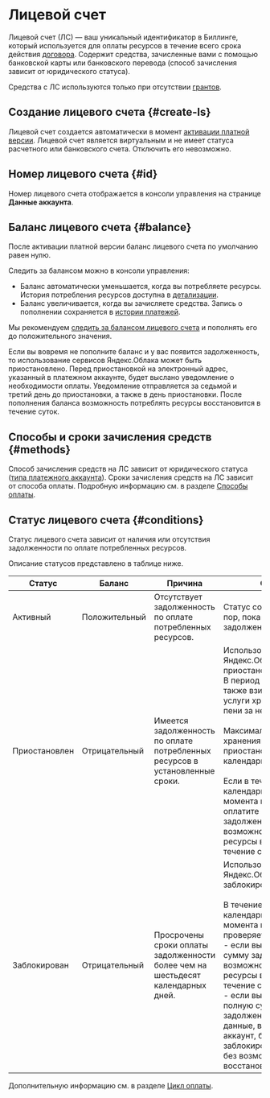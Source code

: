 # Лицевой счет

Лицевой счет (ЛС) — ваш уникальный идентификатор в Биллинге, который используется для оплаты ресурсов в течение всего срока действия [договора](contract.md). Содержит средства, зачисленные вами с помощью банковской карты или банковского перевода (способ зачисления зависит от юридического статуса).

Средства с ЛС используются только при отсутствии [грантов](bonus-account.md).

## Создание лицевого счета {#create-ls}

Лицевой счет создается автоматически в момент [активации платной версии](../operations/activate-commercial.md). Лицевой счет является виртуальным и не имеет статуса расчетного или банковского счета. Отключить его невозможно.

## Номер лицевого счета  {#id}
Номер лицевого счета отображается в консоли управления на странице **Данные аккаунта**.

## Баланс лицевого счета  {#balance}

После активации платной версии баланс лицевого счета по умолчанию равен нулю.

Следить за балансом можно в консоли управления: 
- Баланс автоматически уменьшается, когда вы потребляете ресурсы. История потребления ресурсов доступна в [детализации](../operations/check-charges.md).
- Баланс увеличивается, когда вы зачисляете средства. Запись о пополнении сохраняется в [истории платежей](../operations/check-bill-history.md).

Мы рекомендуем [следить за балансом лицевого счета](../operations/pay-the-bill.md) и пополнять его до положительного значения.

Если вы вовремя не пополните баланс и у вас появится задолженность, то использование сервисов Яндекс.Облака может быть приостановлено. Перед приостановкой на электронный адрес, указанный в платежном аккаунте, будет выслано уведомление о необходимости оплаты. Уведомление отправляется за седьмой и третий день до приостановки, а также в день приостановки. После пополнения баланса возможность потреблять ресурсы восстановится в течение суток.

## Способы и сроки зачисления средств {#methods}

Способ зачисления средств на ЛС зависит от юридического статуса ([типа платежного аккаунта](../concepts/billing-account.md#ba-types)). Сроки зачисления средств на ЛС зависит от способа оплаты. Подробную информацию см. в разделе [Способы оплаты](../payment/payment-methods.md).

## Статус лицевого счета {#conditions}

Статус лицевого счета зависит от наличия или отсутствия задолженности по оплате потребленных ресурсов.

Описание статусов представлено в таблице ниже.

Статус | Баланс | Причина | Описание
----- | ----- | ----- | -----
Активный | Положительный | Отсутствует задолженность по оплате потребленных ресурсов. | Статус сохраняется до тех пор, пока не появилась задолженность.
Приостановлен | Отрицательный | Имеется задолженность по оплате потребленных ресурсов в установленные сроки. | Использование сервисов Яндекс.Облака приостановлено.<br/>В период приостановки также взимается плата за услуги хранения данных и пени за неуплату.<br/><br/>Максимальный срок хранения данных после приостановки — шестьдесят календарных дней.<br/><br/>Если в течение шестидесяти календарных дней с момента приостановки вы оплатите полную сумму задолженности, возможность потреблять ресурсы восстановится в течение суток.
Заблокирован | Отрицательный | Просрочены сроки оплаты задолженности более чем на шестьдесят календарных дней. | Использование сервисов Яндекс.Облака заблокировано.<br/><br/>В течение шестидесяти календарных дней с момента приостановки проверяется оплата: <br/> - если вы оплатите полную сумму задолженности, возможность потреблять ресурсы восстановится в течение суток; <br/> - если вы не оплатите полную сумму задолженности, все ваши данные, включая платежный аккаунт, будут заблокированы и удалены без возможности восстановления.

Дополнительную информацию см. в разделе [Цикл оплаты](../payment/billing-cycle.md).

